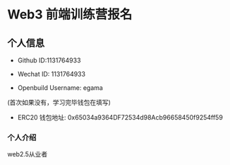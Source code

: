 # Web3 前端训练营报名

## 个人信息

* Github ID:1131764933

* Wechat ID: 1131764933

* Openbuild Username: egama

(首次如果没有，学习完毕钱包在填写)

* ERC20 钱包地址: 0x65034a9364DF72534d98Acb96658450f9254ff59

### 个人介绍
web2.5从业者


